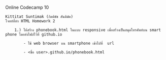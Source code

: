 Online Codecamp 10
    
    Kittitat Suntimak (กิตติธัช สันติมัค)
    โจทย์ที่ทำ HTML Homework 2

        1.) ให้สร้าง phonebook.html ในแบบ responsive เพื่อสร้างเป็นสมุดโทรศัพท์บน smart phone โดยส่งไฟล์ไว้ที่ github.io

            - ใช้ web browser บน smartphone เข้าไปที่  url

            - <ชื่อ user>.github.io/phonebook.html
